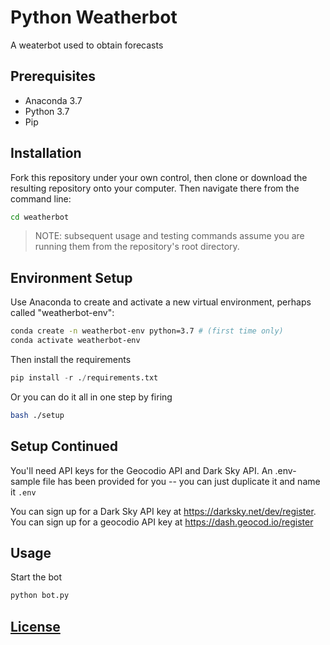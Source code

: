# Python Weatherbot

A weaterbot used to obtain forecasts 

## Prerequisites

  + Anaconda 3.7
  + Python 3.7
  + Pip

## Installation

Fork this repository under your own control, then clone or download the resulting repository onto your computer. Then navigate there from the command line:

```sh
cd weatherbot
```

> NOTE: subsequent usage and testing commands assume you are running them from the repository's root directory.

## Environment Setup

Use Anaconda to create and activate a new virtual environment, perhaps called "weatherbot-env":

```sh
conda create -n weatherbot-env python=3.7 # (first time only)
conda activate weatherbot-env
```

Then install the requirements
```py
pip install -r ./requirements.txt
```

Or you can do it all in one step by firing

```sh
bash ./setup
```

## Setup Continued

You'll need API keys for the Geocodio API and Dark Sky API. An .env-sample file has been provided for you -- you can just duplicate it and name it `.env`

You can sign up for a Dark Sky API key at https://darksky.net/dev/register. You can sign up for a geocodio API key at https://dash.geocod.io/register


## Usage

Start the bot

```sh
python bot.py
```


## [License](LICENSE)
